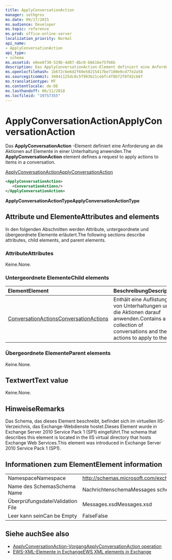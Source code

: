 ```yaml
---
title: ApplyConversationAction
manager: sethgros
ms.date: 09/17/2015
ms.audience: Developer
ms.topic: reference
ms.prod: office-online-server
localization_priority: Normal
api_name:
- ApplyConversationAction
api_type:
- schema
ms.assetid: e0ee8f30-529b-4d87-8bc0-b6616e75fb6b
description: Das ApplyConversationAction-Element definiert eine Anforderung an die Aktionen auf Elemente in einer Unterhaltung anwenden.
ms.openlocfilehash: 1b672c6e6d2f60e50215417be7100e9cd77e2a58
ms.sourcegitcommit: 34041125dc8c5f993b21cebfc4f8b72f0fd2cb6f
ms.translationtype: MT
ms.contentlocale: de-DE
ms.lasthandoff: 06/11/2018
ms.locfileid: "19757355"
---
```

# <a name="applyconversationaction"></a><span data-ttu-id="08c36-103">ApplyConversationAction</span><span class="sxs-lookup"><span data-stu-id="08c36-103">ApplyConversationAction</span></span>

<span data-ttu-id="08c36-104">Das **ApplyConversationAction** -Element definiert eine Anforderung an die Aktionen auf Elemente in einer Unterhaltung anwenden.</span><span class="sxs-lookup"><span data-stu-id="08c36-104">The **ApplyConversationAction** element defines a request to apply actions to items in a conversation.</span></span> 
  
[<span data-ttu-id="08c36-105">ApplyConversationAction</span><span class="sxs-lookup"><span data-stu-id="08c36-105">ApplyConversationAction</span></span>](applyconversationaction.md)
  
```XML
<ApplyConversationAction>
   <ConversationActions/>
</ApplyConversationAction>
```

 <span data-ttu-id="08c36-106">**ApplyConversationActionType**</span><span class="sxs-lookup"><span data-stu-id="08c36-106">**ApplyConversationActionType**</span></span>
## <a name="attributes-and-elements"></a><span data-ttu-id="08c36-107">Attribute und Elemente</span><span class="sxs-lookup"><span data-stu-id="08c36-107">Attributes and elements</span></span>

<span data-ttu-id="08c36-108">In den folgenden Abschnitten werden Attribute, untergeordnete und übergeordnete Elemente erläutert.</span><span class="sxs-lookup"><span data-stu-id="08c36-108">The following sections describe attributes, child elements, and parent elements.</span></span>
  
### <a name="attributes"></a><span data-ttu-id="08c36-109">Attribute</span><span class="sxs-lookup"><span data-stu-id="08c36-109">Attributes</span></span>

<span data-ttu-id="08c36-110">Keine.</span><span class="sxs-lookup"><span data-stu-id="08c36-110">None.</span></span>
  
### <a name="child-elements"></a><span data-ttu-id="08c36-111">Untergeordnete Elemente</span><span class="sxs-lookup"><span data-stu-id="08c36-111">Child elements</span></span>

|<span data-ttu-id="08c36-112">**Element**</span><span class="sxs-lookup"><span data-stu-id="08c36-112">**Element**</span></span>|<span data-ttu-id="08c36-113">**Beschreibung**</span><span class="sxs-lookup"><span data-stu-id="08c36-113">**Description**</span></span>|
|:-----|:-----|
|[<span data-ttu-id="08c36-114">ConversationActions</span><span class="sxs-lookup"><span data-stu-id="08c36-114">ConversationActions</span></span>](conversationactions.md) <br/> |<span data-ttu-id="08c36-115">Enthält eine Auflistung von Unterhaltungen und die Aktionen darauf anwenden.</span><span class="sxs-lookup"><span data-stu-id="08c36-115">Contains a collection of conversations and the actions to apply to them.</span></span>  <br/> |
   
### <a name="parent-elements"></a><span data-ttu-id="08c36-116">Übergeordnete Elemente</span><span class="sxs-lookup"><span data-stu-id="08c36-116">Parent elements</span></span>

<span data-ttu-id="08c36-117">Keine.</span><span class="sxs-lookup"><span data-stu-id="08c36-117">None.</span></span>
  
## <a name="text-value"></a><span data-ttu-id="08c36-118">Textwert</span><span class="sxs-lookup"><span data-stu-id="08c36-118">Text value</span></span>

<span data-ttu-id="08c36-119">Keine.</span><span class="sxs-lookup"><span data-stu-id="08c36-119">None.</span></span>
  
## <a name="remarks"></a><span data-ttu-id="08c36-120">Hinweise</span><span class="sxs-lookup"><span data-stu-id="08c36-120">Remarks</span></span>

<span data-ttu-id="08c36-121">Das Schema, das dieses Element beschreibt, befindet sich im virtuellen IIS-Verzeichnis, das Exchange-Webdienste hostet.Dieses Element wurde in Exchange Server 2010 Service Pack 1 (SP1) eingeführt.</span><span class="sxs-lookup"><span data-stu-id="08c36-121">The schema that describes this element is located in the IIS virtual directory that hosts Exchange Web Services.This element was introduced in Exchange Server 2010 Service Pack 1 (SP1).</span></span>
  
## <a name="element-information"></a><span data-ttu-id="08c36-122">Informationen zum Element</span><span class="sxs-lookup"><span data-stu-id="08c36-122">Element information</span></span>

|||
|:-----|:-----|
|<span data-ttu-id="08c36-123">Namespace</span><span class="sxs-lookup"><span data-stu-id="08c36-123">Namespace</span></span>  <br/> |http://schemas.microsoft.com/exchange/services/2006/messages  <br/> |
|<span data-ttu-id="08c36-124">Name des Schemas</span><span class="sxs-lookup"><span data-stu-id="08c36-124">Schema Name</span></span>  <br/> |<span data-ttu-id="08c36-125">Nachrichtenschema</span><span class="sxs-lookup"><span data-stu-id="08c36-125">Messages schema</span></span>  <br/> |
|<span data-ttu-id="08c36-126">Überprüfungsdatei</span><span class="sxs-lookup"><span data-stu-id="08c36-126">Validation File</span></span>  <br/> |<span data-ttu-id="08c36-127">Messages.xsd</span><span class="sxs-lookup"><span data-stu-id="08c36-127">Messages.xsd</span></span>  <br/> |
|<span data-ttu-id="08c36-128">Leer kann sein</span><span class="sxs-lookup"><span data-stu-id="08c36-128">Can be Empty</span></span>  <br/> |<span data-ttu-id="08c36-129">False</span><span class="sxs-lookup"><span data-stu-id="08c36-129">False</span></span>  <br/> |
   
## <a name="see-also"></a><span data-ttu-id="08c36-130">Siehe auch</span><span class="sxs-lookup"><span data-stu-id="08c36-130">See also</span></span>

- [<span data-ttu-id="08c36-131">ApplyConversationAction-Vorgang</span><span class="sxs-lookup"><span data-stu-id="08c36-131">ApplyConversationAction operation</span></span>](applyconversationaction-operation.md)
- [<span data-ttu-id="08c36-132">EWS-XML-Elemente in Exchange</span><span class="sxs-lookup"><span data-stu-id="08c36-132">EWS XML elements in Exchange</span></span>](ews-xml-elements-in-exchange.md)

